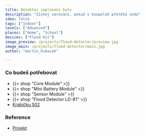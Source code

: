 ```yaml
---
title: Detektor zaplavení bytu
description: "Získej varování, pokud v koupelně přetéká voda"
idea: false
tags: ["Indoor"]
levels: ["Advanced"]
places: ["Home", "School"]
devices: ["Flood Kit"]
image_preview: /projects/flood-detector/preview.jpg
image_main: /projects/flood-detector/main.jpg
author: "martin_hubacek"

---
```


### Co budeš potřebovat

* {{< shop "Core Module" >}}
* {{< shop "Mini Battery Module" >}}
* {{< shop "Sensor Module" >}}
* {{< shop "Flood Detector LD-81" >}}
* [Krabičku 502](https://shop.bigclown.com/3d-printed-enclosure-502/)

### Reference

* [Projekt](https://www.bigclown.com/doc/projects/radio-flood-detector/)
